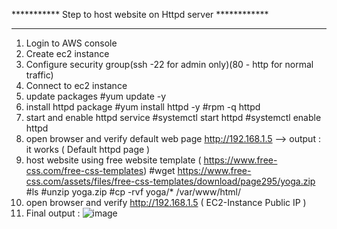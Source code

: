 *********** Step to host website on Httpd server ************

----------------------------------------------
1. Login to  AWS console
2. Create ec2 instance
3. Configure security group(ssh -22 for admin only)(80 - http for normal traffic)
4. Connect to ec2 instance
3. update packages
#yum   update  -y
4. install httpd package
#yum  install  httpd   -y
#rpm   -q    httpd
5. start and enable httpd service
#systemctl   start   httpd
#systemctl   enable  httpd
6. open browser and verify default web page
http://192.168.1.5 --> output : it works ( Default httpd page )
9. host website using free website template ( https://www.free-css.com/free-css-templates)
#wget  https://www.free-css.com/assets/files/free-css-templates/download/page295/yoga.zip
#ls
#unzip  yoga.zip
#cp -rvf yoga/* /var/www/html/
10. open browser and verify
http://192.168.1.5 ( EC2-Instance Public IP )
11. Final output :
![image](https://github.com/user-attachments/assets/8ee63132-09f6-4017-8cf7-2d3ecb640bd3)
